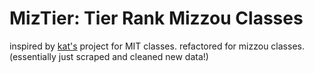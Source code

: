 # MizTier: Tier Rank Mizzou Classes

inspired by [kat's](https://github.com/katmh/mitier) project for MIT classes. refactored for mizzou classes. (essentially just scraped and cleaned new data!)
